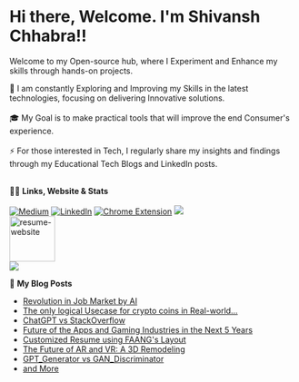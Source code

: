 # Hi there, Welcome. I'm Shivansh Chhabra!! 
Welcome to my Open-source hub, where I Experiment and Enhance my skills through hands-on projects.

🔭  I am constantly Exploring and Improving my Skills in the latest technologies, focusing on delivering Innovative solutions.
<br><br>
🎓 My Goal is to make practical tools that will improve the end Consumer's experience.<br> <br>
⚡  For those interested in Tech, I regularly share my insights and findings through my Educational Tech Blogs and LinkedIn posts. <br><br>

👨‍💻  **Links, Website & Stats**<br>
<br><a href="https://medium.com/@shivanshchhabra02" >![Medium](https://img.shields.io/badge/Medium-12100E?style=for-the-badge&logo=medium&logoColor=white)</a>
<a href="www.linkedin.com/in/shivanshchhabra">![LinkedIn](https://img.shields.io/badge/linkedin-%230077B5.svg?style=for-the-badge&logo=linkedin&logoColor=white)</a>
<a href="https://github.com/shan18u/YouTube-Shorts-Fix">![Chrome Extension](https://img.shields.io/badge/Google_Play-414141?style=for-the-badge&logo=google-play&logoColor=white)</a>
![](https://komarev.com/ghpvc/?username=Shan18u&style=for-the-badge)</a> <br>
<a href="https://shivanshchhabra.com/"> <img width="80" height="80" src="https://img.icons8.com/ios-filled/100/resume-website.png" alt="resume-website"/> </a>
<br>![](https://github-readme-streak-stats.herokuapp.com/?user=shan18u&mode=weekly&theme=graywhite&hide_border=false)<br>



📕  **My Blog Posts**
- [Revolution in Job Market by AI](https://medium.com/@shivanshchhabra02/jobs-revolution-by-chatgpt-ac296e958c6e)
- [The only logical Usecase for crypto coins in Real-world…](https://medium.com/@shivanshchhabra02/the-use-case-for-crypto-coins-in-real-world-499816624884)
- [ChatGPT vs StackOverflow](https://medium.com/@shivanshchhabra02/chatgpt-vs-stackoverflow-c8255c8829dd)
- [Future of the Apps and Gaming Industries in the Next 5 Years](https://medium.com/@shivanshchhabra02/future-of-the-apps-and-gaming-industries-in-the-next-5-years-2f9b68413a9b)
- [Customized Resume using FAANG's Layout](https://www.linkedin.com/posts/shivanshchhabra_youtube-recruiters-improveperformance-activity-7032008191458631681-VREQ/?utm_source=share&utm_medium=member_desktop)
- [The Future of AR and VR: A 3D Remodeling](https://medium.com/@shivanshchhabra02/the-future-of-ar-and-vr-a-3d-remodeling-3c59659b3958)
- [GPT_Generator vs GAN_Discriminator](https://medium.com/@shivanshchhabra02/generator-vs-discriminator-the-clash-in-the-generative-arena-0111d9ad0a3f)
- [and More](https://medium.com/@shivanshchhabra02)

